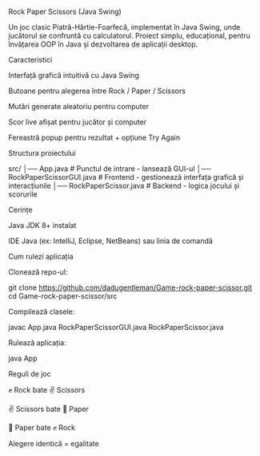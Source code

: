 Rock Paper Scissors (Java Swing)

Un joc clasic Piatră-Hârtie-Foarfecă, implementat în Java Swing, unde jucătorul se confruntă cu calculatorul.
Proiect simplu, educațional, pentru învățarea OOP în Java și dezvoltarea de aplicații desktop.

Caracteristici

Interfață grafică intuitivă cu Java Swing

Butoane pentru alegerea între Rock / Paper / Scissors

Mutări generate aleatoriu pentru computer

Scor live afișat pentru jucător și computer

Fereastră popup pentru rezultat + opțiune Try Again

Structura proiectului

src/
│── App.java                 # Punctul de intrare - lansează GUI-ul
│── RockPaperScissorGUI.java # Frontend - gestionează interfața grafică și interacțiunile
│── RockPaperScissor.java    # Backend - logica jocului și scorurile


Cerințe

Java JDK 8+ instalat

IDE Java (ex: IntelliJ, Eclipse, NetBeans) sau linia de comandă

Cum rulezi aplicația

Clonează repo-ul:

git clone https://github.com/dadugentleman/Game-rock-paper-scissor.git
cd Game-rock-paper-scissor/src


Compilează clasele:

javac App.java RockPaperScissorGUI.java RockPaperScissor.java


Rulează aplicația:

java App

Reguli de joc

✊ Rock bate ✌️ Scissors

✌️ Scissors bate 📄 Paper

📄 Paper bate ✊ Rock

Alegere identică = egalitate
